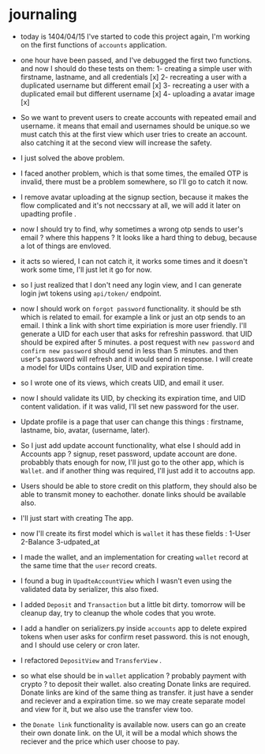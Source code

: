 # journaling

- today is 1404/04/15 I've started to code this project again, I'm working on the first functions of `accounts` application.
- one hour have been passed, and I've debugged the first two functions. and now I should do these tests on them:
    1- creating a simple user with firstname, lastname, and all credentials [x]
    2- recreating a user with a duplicated username but different email [x]
    3- recreating a user with a duplicated email but different username [x]
    4- uploading a avatar image [x]


- So we want to prevent users to create accounts with repeated email and username. it means that email and usernames should be unique.so we must catch this at the first view which user tries to create an account. also catching it at the second view will increase the safety.

- I just solved the above problem.

- I faced another problem, which is that some times, the emailed OTP is invalid, there must be a problem somewhere, so I'll go to catch it now.

- I remove avatar uploading at the signup section, because it makes the flow complicated and it's not neccssary at all, we will add it later on upadting profile .

- now I should try to find, why sometimes a wrong otp sends to user's email ? where this happens ? It looks like a hard thing to debug, because a lot of things are envloved.

- it acts so wiered, I can not catch it, it works some times and it doesn't work some time, I'll just let it go for now.

- so I just realized that I don't need any login view, and I can generate login jwt tokens using `api/token/` endpoint.

- now I should work on `forgot password` functionality. it should be sth which is related to email. for example a link or just an otp sends to an email. I think a link with short time expiriation is more user friendly. I'll generate a UID for each user that asks for refreshin password. that UID should be expired after 5 minutes. a post request with `new password` and `confirm new password` should send in less than 5 minutes. and then user's password will refresh and it would send in response. I will create a model for UIDs contains User, UID and expiration time.

- so I wrote one of its views, which creats UID, and email it user.

- now I should validate its UID, by checking its expiration time, and UID content validation. if it was valid, I'll set new password for the user.

- Update profile is a page that user can change this things : firstname, lastname, bio, avatar, (username, later).

- So I just add update account functionality, what else I should add in Accounts app ? signup, reset password, update account are done. probabbly thats enough for now, I'll just go to the other app, which is `Wallet`. and if another thing was required, I'll just add it to accoutns app.

- Users should be able to store credit on this platform, they should also be able to transmit money to eachother. donate links should be available also.

- I'll just start with creating The app.

- now I'll create its first model which is `wallet` it has these fields : 1-User 2-Balance 3-udpated_at

- I made the wallet, and an implementation for creating `wallet` record at the same time that the `user` record creats.

- I found a bug in `UpadteAccountView` which I wasn't even using the validated data by serializer, this also fixed.

- I added `Deposit` and `Transaction` but a little bit dirty. tomorrow will be cleanup day, try to cleanup the whole codes that you wrote.

- I add a handler on serializers.py inside `accounts` app to delete expired tokens when user asks for confirm reset password. this is not enough, and I should use celery or cron later.

- I refactored `DepositView` and `TransferView` .

- so what else should be in `wallet` application ? probably payment with crypto ? to deposit their wallet. also creating Donate links are required. Donate links are kind of the same thing as transfer. it just have a sender and reciever and a expiration time. so we may create separate model and view for it, but we also use the transfer view too.

- the `Donate link` functionality is available now. users can go an create their own donate link. on the UI, it will be a modal which shows the reciever and the price which user choose to pay.